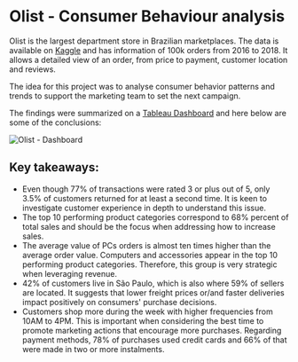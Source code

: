 # Olist - Consumer Behaviour analysis

Olist is the largest department store in Brazilian marketplaces. The data is available on [Kaggle](https://www.kaggle.com/datasets/olistbr/brazilian-ecommerce) and has information of 100k orders from 2016 to 2018. It allows a detailed view of an order, from price to payment, customer location and reviews. 

The idea for this project was to analyse consumer behavior patterns and trends to support the marketing team to set the next campaign.

The findings were summarized on a [Tableau Dashboard](https://public.tableau.com/app/profile/renan.nunes/viz/OLIST_17213253050220/Dashboard1#1) and here below are some of the conclusions:

![Olist - Dashboard](https://github.com/user-attachments/assets/bc4b6a30-b295-447e-ac6c-0c47ca4a8347)

## Key takeaways:

- Even though 77% of transactions were rated 3 or plus out of 5, only 3.5% of customers returned for at least a second time. It is keen to investigate customer experience in depth to understand this issue.
- The top 10 performing product categories correspond to 68% percent of total sales and should be the focus when addressing how to increase sales.
- The average value of PCs orders is almost ten times higher than the average order value. Computers and accessories appear in the top 10 performing product categories. Therefore, this group is very strategic when leveraging revenue.
- 42% of customers live in São Paulo, which is also where 59% of sellers are located. It suggests that lower freight prices or/and faster deliveries impact positively on consumers' purchase decisions.
- Customers shop more during the week with higher frequencies from 10AM to 4PM. This is important when considering the best time to promote marketing actions that encourage more purchases.
Regarding payment methods, 78% of purchases used credit cards and 66% of that were made in two or more instalments.

